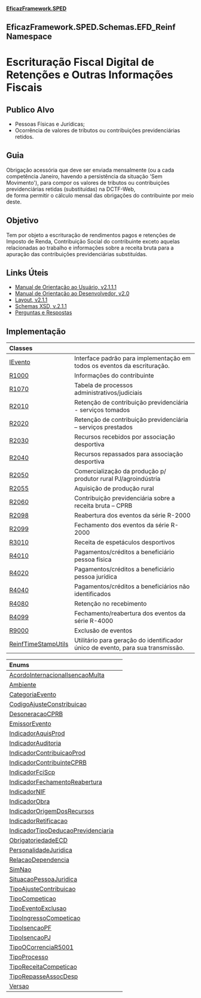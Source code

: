#### [EficazFramework.SPED](EficazFrameworkSPED.md 'EficazFramework SPED')

## EficazFramework.SPED.Schemas.EFD_Reinf Namespace

# Escrituração Fiscal Digital de Retenções e Outras Informações Fiscais<br/>  
## Publico Alvo<br/>  
 - Pessoas Físicas e Jurídicas;<br/>  
 - Ocorrência de valores de tributos ou contribuições previdenciárias retidos.<br/>  
## Guia<br/>  
Obrigação acessória que deve ser enviada mensalmente (ou a cada competência Janeiro, havendo a persistência da situação 'Sem Movimento'), para compor os valores de tributos ou contribuições previdenciárias retidas (substituídas) na DCTF-Web,   
de forma permitir o cálculo mensal das obrigações do contribuinte por meio deste.  
## Objetivo<br/>  
Tem por objeto a escrituração de rendimentos pagos e retenções de Imposto de Renda, Contribuição Social do contribuinte exceto aquelas relacionadas ao trabalho e informações sobre a receita bruta para a apuração das contribuições previdenciárias substituídas.<br/>  
## Links Úteis<br/>  
- [Manual de Orientação ao Usuário, v2.1.1.1](http://sped.rfb.gov.br/arquivo/show/6084)<br/>  
- [Manual de Orientação ao Desenvolvedor, v2.0](http://sped.rfb.gov.br/arquivo/show/6118)<br/>  
- [Layout, v2.1.1](http://sped.rfb.gov.br/pasta/show/6041)<br/>  
- [Schemas XSD, v.2.1.1](http://sped.rfb.gov.br/arquivo/show/6048)<br/>  
- [Perguntas e Respostas](http://sped.rfb.gov.br/pastaperguntas/show/1497)<br/>  
## Implementação<br/>

| Classes | |
| :--- | :--- |
| [IEvento](EficazFramework.SPED.Schemas.EFD_Reinf/IEvento.md 'EficazFramework.SPED.Schemas.EFD_Reinf.IEvento') | Interface padrão para implementação em todos os eventos da escrituração. |
| [R1000](EficazFramework.SPED.Schemas.EFD_Reinf/R1000.md 'EficazFramework.SPED.Schemas.EFD_Reinf.R1000') | Informações do contribuinte |
| [R1070](EficazFramework.SPED.Schemas.EFD_Reinf/R1070.md 'EficazFramework.SPED.Schemas.EFD_Reinf.R1070') | Tabela de processos administrativos/judiciais |
| [R2010](EficazFramework.SPED.Schemas.EFD_Reinf/R2010.md 'EficazFramework.SPED.Schemas.EFD_Reinf.R2010') | Retenção de contribuição previdenciária - serviços tomados |
| [R2020](EficazFramework.SPED.Schemas.EFD_Reinf/R2020.md 'EficazFramework.SPED.Schemas.EFD_Reinf.R2020') | Retenção de contribuição previdenciária – serviços prestados |
| [R2030](EficazFramework.SPED.Schemas.EFD_Reinf/R2030.md 'EficazFramework.SPED.Schemas.EFD_Reinf.R2030') | Recursos recebidos por associação desportiva |
| [R2040](EficazFramework.SPED.Schemas.EFD_Reinf/R2040.md 'EficazFramework.SPED.Schemas.EFD_Reinf.R2040') | Recursos repassados para associação desportiva |
| [R2050](EficazFramework.SPED.Schemas.EFD_Reinf/R2050.md 'EficazFramework.SPED.Schemas.EFD_Reinf.R2050') | Comercialização da produção p/ produtor rural PJ/agroindústria |
| [R2055](EficazFramework.SPED.Schemas.EFD_Reinf/R2055.md 'EficazFramework.SPED.Schemas.EFD_Reinf.R2055') | Aquisição de produção rural |
| [R2060](EficazFramework.SPED.Schemas.EFD_Reinf/R2060.md 'EficazFramework.SPED.Schemas.EFD_Reinf.R2060') | Contribuição previdenciária sobre a receita bruta – CPRB |
| [R2098](EficazFramework.SPED.Schemas.EFD_Reinf/R2098.md 'EficazFramework.SPED.Schemas.EFD_Reinf.R2098') | Reabertura dos eventos da série R-2000 |
| [R2099](EficazFramework.SPED.Schemas.EFD_Reinf/R2099.md 'EficazFramework.SPED.Schemas.EFD_Reinf.R2099') | Fechamento dos eventos da série R-2000 |
| [R3010](EficazFramework.SPED.Schemas.EFD_Reinf/R3010.md 'EficazFramework.SPED.Schemas.EFD_Reinf.R3010') | Receita de espetáculos desportivos |
| [R4010](EficazFramework.SPED.Schemas.EFD_Reinf/R4010.md 'EficazFramework.SPED.Schemas.EFD_Reinf.R4010') | Pagamentos/créditos a beneficiário pessoa física |
| [R4020](EficazFramework.SPED.Schemas.EFD_Reinf/R4020.md 'EficazFramework.SPED.Schemas.EFD_Reinf.R4020') | Pagamentos/créditos a beneficiário pessoa jurídica |
| [R4040](EficazFramework.SPED.Schemas.EFD_Reinf/R4040.md 'EficazFramework.SPED.Schemas.EFD_Reinf.R4040') | Pagamentos/créditos a beneficiários não identificados |
| [R4080](EficazFramework.SPED.Schemas.EFD_Reinf/R4080.md 'EficazFramework.SPED.Schemas.EFD_Reinf.R4080') | Retenção no recebimento |
| [R4099](EficazFramework.SPED.Schemas.EFD_Reinf/R4099.md 'EficazFramework.SPED.Schemas.EFD_Reinf.R4099') | Fechamento/reabertura dos eventos da série R-4000 |
| [R9000](EficazFramework.SPED.Schemas.EFD_Reinf/R9000.md 'EficazFramework.SPED.Schemas.EFD_Reinf.R9000') | Exclusão de eventos |
| [ReinfTimeStampUtils](EficazFramework.SPED.Schemas.EFD_Reinf/ReinfTimeStampUtils.md 'EficazFramework.SPED.Schemas.EFD_Reinf.ReinfTimeStampUtils') | Utilitário para geração do identificador único de evento, para sua transmissão. |

| Enums | |
| :--- | :--- |
| [AcordoInternacionalIsencaoMulta](EficazFramework.SPED.Schemas.EFD_Reinf/AcordoInternacionalIsencaoMulta.md 'EficazFramework.SPED.Schemas.EFD_Reinf.AcordoInternacionalIsencaoMulta') | |
| [Ambiente](EficazFramework.SPED.Schemas.EFD_Reinf/Ambiente.md 'EficazFramework.SPED.Schemas.EFD_Reinf.Ambiente') | |
| [CategoriaEvento](EficazFramework.SPED.Schemas.EFD_Reinf/CategoriaEvento.md 'EficazFramework.SPED.Schemas.EFD_Reinf.CategoriaEvento') | |
| [CodigoAjusteConstribuicao](EficazFramework.SPED.Schemas.EFD_Reinf/CodigoAjusteConstribuicao.md 'EficazFramework.SPED.Schemas.EFD_Reinf.CodigoAjusteConstribuicao') | |
| [DesoneracaoCPRB](EficazFramework.SPED.Schemas.EFD_Reinf/DesoneracaoCPRB.md 'EficazFramework.SPED.Schemas.EFD_Reinf.DesoneracaoCPRB') | |
| [EmissorEvento](EficazFramework.SPED.Schemas.EFD_Reinf/EmissorEvento.md 'EficazFramework.SPED.Schemas.EFD_Reinf.EmissorEvento') | |
| [IndicadorAquisProd](EficazFramework.SPED.Schemas.EFD_Reinf/IndicadorAquisProd.md 'EficazFramework.SPED.Schemas.EFD_Reinf.IndicadorAquisProd') | |
| [IndicadorAuditoria](EficazFramework.SPED.Schemas.EFD_Reinf/IndicadorAuditoria.md 'EficazFramework.SPED.Schemas.EFD_Reinf.IndicadorAuditoria') | |
| [IndicadorContribuicaoProd](EficazFramework.SPED.Schemas.EFD_Reinf/IndicadorContribuicaoProd.md 'EficazFramework.SPED.Schemas.EFD_Reinf.IndicadorContribuicaoProd') | |
| [IndicadorContribuinteCPRB](EficazFramework.SPED.Schemas.EFD_Reinf/IndicadorContribuinteCPRB.md 'EficazFramework.SPED.Schemas.EFD_Reinf.IndicadorContribuinteCPRB') | |
| [IndicadorFciScp](EficazFramework.SPED.Schemas.EFD_Reinf/IndicadorFciScp.md 'EficazFramework.SPED.Schemas.EFD_Reinf.IndicadorFciScp') | |
| [IndicadorFechamentoReabertura](EficazFramework.SPED.Schemas.EFD_Reinf/IndicadorFechamentoReabertura.md 'EficazFramework.SPED.Schemas.EFD_Reinf.IndicadorFechamentoReabertura') | |
| [IndicadorNIF](EficazFramework.SPED.Schemas.EFD_Reinf/IndicadorNIF.md 'EficazFramework.SPED.Schemas.EFD_Reinf.IndicadorNIF') | |
| [IndicadorObra](EficazFramework.SPED.Schemas.EFD_Reinf/IndicadorObra.md 'EficazFramework.SPED.Schemas.EFD_Reinf.IndicadorObra') | |
| [IndicadorOrigemDosRecursos](EficazFramework.SPED.Schemas.EFD_Reinf/IndicadorOrigemDosRecursos.md 'EficazFramework.SPED.Schemas.EFD_Reinf.IndicadorOrigemDosRecursos') | |
| [IndicadorRetificacao](EficazFramework.SPED.Schemas.EFD_Reinf/IndicadorRetificacao.md 'EficazFramework.SPED.Schemas.EFD_Reinf.IndicadorRetificacao') | |
| [IndicadorTipoDeducaoPrevidenciaria](EficazFramework.SPED.Schemas.EFD_Reinf/IndicadorTipoDeducaoPrevidenciaria.md 'EficazFramework.SPED.Schemas.EFD_Reinf.IndicadorTipoDeducaoPrevidenciaria') | |
| [ObrigatoriedadeECD](EficazFramework.SPED.Schemas.EFD_Reinf/ObrigatoriedadeECD.md 'EficazFramework.SPED.Schemas.EFD_Reinf.ObrigatoriedadeECD') | |
| [PersonalidadeJuridica](EficazFramework.SPED.Schemas.EFD_Reinf/PersonalidadeJuridica.md 'EficazFramework.SPED.Schemas.EFD_Reinf.PersonalidadeJuridica') | |
| [RelacaoDependencia](EficazFramework.SPED.Schemas.EFD_Reinf/RelacaoDependencia.md 'EficazFramework.SPED.Schemas.EFD_Reinf.RelacaoDependencia') | |
| [SimNao](EficazFramework.SPED.Schemas.EFD_Reinf/SimNao.md 'EficazFramework.SPED.Schemas.EFD_Reinf.SimNao') | |
| [SituacaoPessoaJuridica](EficazFramework.SPED.Schemas.EFD_Reinf/SituacaoPessoaJuridica.md 'EficazFramework.SPED.Schemas.EFD_Reinf.SituacaoPessoaJuridica') | |
| [TipoAjusteContribuicao](EficazFramework.SPED.Schemas.EFD_Reinf/TipoAjusteContribuicao.md 'EficazFramework.SPED.Schemas.EFD_Reinf.TipoAjusteContribuicao') | |
| [TipoCompeticao](EficazFramework.SPED.Schemas.EFD_Reinf/TipoCompeticao.md 'EficazFramework.SPED.Schemas.EFD_Reinf.TipoCompeticao') | |
| [TipoEventoExclusao](EficazFramework.SPED.Schemas.EFD_Reinf/TipoEventoExclusao.md 'EficazFramework.SPED.Schemas.EFD_Reinf.TipoEventoExclusao') | |
| [TipoIngressoCompeticao](EficazFramework.SPED.Schemas.EFD_Reinf/TipoIngressoCompeticao.md 'EficazFramework.SPED.Schemas.EFD_Reinf.TipoIngressoCompeticao') | |
| [TipoIsencaoPF](EficazFramework.SPED.Schemas.EFD_Reinf/TipoIsencaoPF.md 'EficazFramework.SPED.Schemas.EFD_Reinf.TipoIsencaoPF') | |
| [TipoIsencaoPJ](EficazFramework.SPED.Schemas.EFD_Reinf/TipoIsencaoPJ.md 'EficazFramework.SPED.Schemas.EFD_Reinf.TipoIsencaoPJ') | |
| [TipoOCorrenciaR5001](EficazFramework.SPED.Schemas.EFD_Reinf/TipoOCorrenciaR5001.md 'EficazFramework.SPED.Schemas.EFD_Reinf.TipoOCorrenciaR5001') | |
| [TipoProcesso](EficazFramework.SPED.Schemas.EFD_Reinf/TipoProcesso.md 'EficazFramework.SPED.Schemas.EFD_Reinf.TipoProcesso') | |
| [TipoReceitaCompeticao](EficazFramework.SPED.Schemas.EFD_Reinf/TipoReceitaCompeticao.md 'EficazFramework.SPED.Schemas.EFD_Reinf.TipoReceitaCompeticao') | |
| [TipoRepasseAssocDesp](EficazFramework.SPED.Schemas.EFD_Reinf/TipoRepasseAssocDesp.md 'EficazFramework.SPED.Schemas.EFD_Reinf.TipoRepasseAssocDesp') | |
| [Versao](EficazFramework.SPED.Schemas.EFD_Reinf/Versao.md 'EficazFramework.SPED.Schemas.EFD_Reinf.Versao') | |

